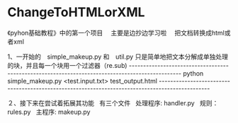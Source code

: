 # ChangeToHTMLorXML
《pyhon基础教程》中的第一个项目
　主要是边抄边学习啦
 　把文档转换成html或者xml
 
1、一开始的　simple_makeup.py 和　util.py 只是简单地把文本分解成单独处理的块，并且每一个块用一个过滤器（re.sub)
     ------------------------------------------------------------------------------------------------
     python simple_makeup.py <test.input.txt> test_output.html
     ------------------------------------------------------------------------------------------------
     
２、接下来在尝试着拓展其功能
   有三个文件
   处理程序: handler.py
   规则：rules.py
   主程序: makeup.py

